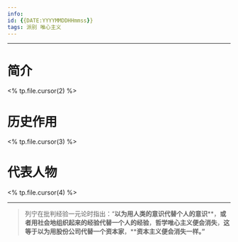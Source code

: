 ```yaml
---
info:
id: {{DATE:YYYYMMDDHHmmss}}
tags: 派别 唯心主义
---
```

---
# 简介
<% tp.file.cursor(2) %>
# 历史作用
<% tp.file.cursor(3) %>
# 代表人物
<% tp.file.cursor(4) %>

---



>列宁在批判经验一元论时指出：“**以为用人类的意识代替个人的意识****，****或者用社会地组织起来的经验代替一个人的经验****，****哲学唯心主义便会消失****，****这等于以为用股份公司代替一个资本家****，****资本主义便会消失一样。”**